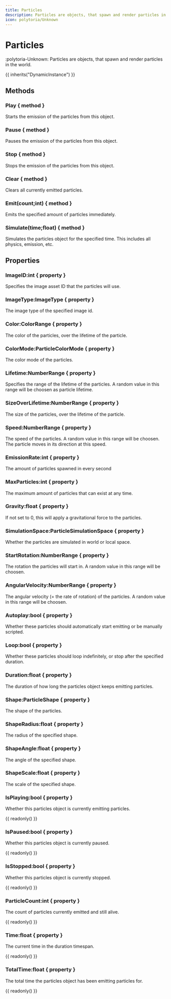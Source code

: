 ```yaml
---
title: Particles
description: Particles are objects, that spawn and render particles in the world.
icon: polytoria/Unknown
---
```


# Particles

:polytoria-Unknown: Particles are objects, that spawn and render particles in the world.

{{ inherits("DynamicInstance") }}

## Methods

### Play { method }

Starts the emission of the particles from this object.

### Pause { method }

Pauses the emission of the particles from this object.

### Stop { method }

Stops the emission of the particles from this object.

### Clear { method }

Clears all currently emitted particles.

### Emit(count;int) { method }

Emits the specified amount of particles immediately.

### Simulate(time;float) { method }

Simulates the particles object for the specified time. This includes all physics, emission, etc.

## Properties

### ImageID:int { property }

Specifies the image asset ID that the particles will use.

### ImageType:ImageType { property }

The image type of the specified image id.

### Color:ColorRange { property }

The color of the particles, over the lifetime of the particle.

### ColorMode:ParticleColorMode { property }

The color mode of the particles.

### Lifetime:NumberRange { property }

Specifies the range of the lifetime of the particles. A random value in this range will be choosen as particle lifetime.

### SizeOverLifetime:NumberRange { property }

The size of the particles, over the lifetime of the particle.

### Speed:NumberRange { property }

The speed of the particles. A random value in this range will be choosen. The particle moves in its direction at this speed.

### EmissionRate:int { property }

The amount of particles spawned in every second

### MaxParticles:int { property }

The maximum amount of particles that can exist at any time.

### Gravity:float { property }

If not set to 0, this will apply a gravitational force to the particles.

### SimulationSpace:ParticleSimulationSpace { property }

Whether the particles are simulated in world or local space.

### StartRotation:NumberRange { property }

The rotation the particles will start in. A random value in this range will be choosen.

### AngularVelocity:NumberRange { property }

The angular velocity (= the rate of rotation) of the particles. A random value in this range will be choosen.

### Autoplay:bool { property }

Whether these particles should automatically start emitting or be manually scripted.

### Loop:bool { property }

Whether these particles should loop indefinitely, or stop after the specified duration.

### Duration:float { property }

The duration of how long the particles object keeps emitting particles.

### Shape:ParticleShape { property }

The shape of the particles.

### ShapeRadius:float { property }

The radius of the specified shape.

### ShapeAngle:float { property }

The angle of the specified shape.

### ShapeScale:float { property }

The scale of the specified shape.

### IsPlaying:bool { property }

Whether this particles object is currently emitting particles.

{{ readonly() }}

### IsPaused:bool { property }

Whether this particles object is currently paused.

{{ readonly() }}

### IsStopped:bool { property }

Whether this particles object is currently stopped.

{{ readonly() }}

### ParticleCount:int { property }

The count of particles currently emitted and still alive.

{{ readonly() }}

### Time:float { property }

The current time in the duration timespan.

{{ readonly() }}

### TotalTime:float { property }

The total time the particles object has been emitting particles for.

{{ readonly() }}
